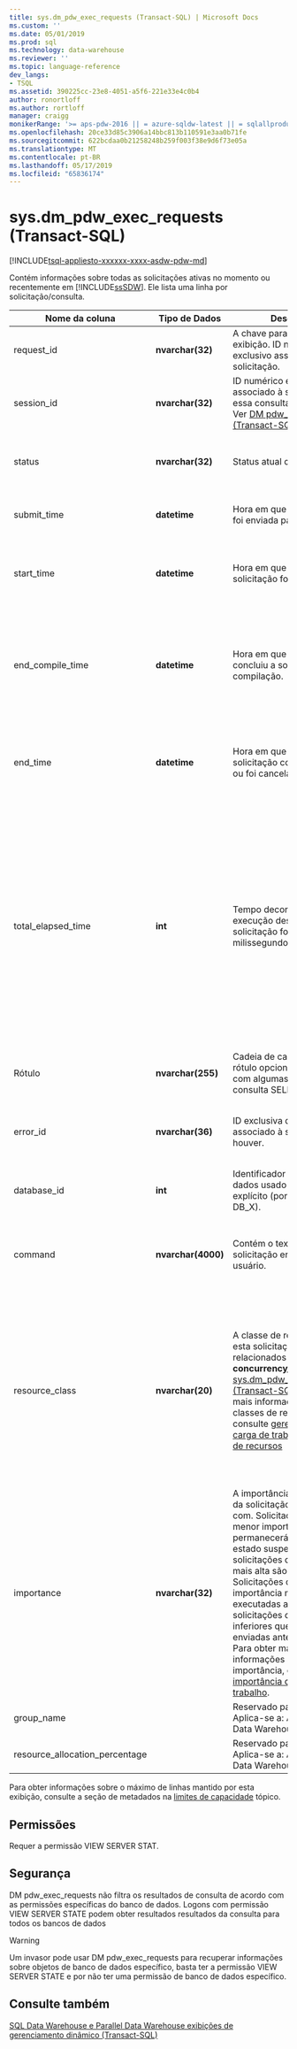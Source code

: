 ```yaml
---
title: sys.dm_pdw_exec_requests (Transact-SQL) | Microsoft Docs
ms.custom: ''
ms.date: 05/01/2019
ms.prod: sql
ms.technology: data-warehouse
ms.reviewer: ''
ms.topic: language-reference
dev_langs:
- TSQL
ms.assetid: 390225cc-23e8-4051-a5f6-221e33e4c0b4
author: ronortloff
ms.author: rortloff
manager: craigg
monikerRange: '>= aps-pdw-2016 || = azure-sqldw-latest || = sqlallproducts-allversions'
ms.openlocfilehash: 20ce33d85c3906a14bbc813b110591e3aa0b71fe
ms.sourcegitcommit: 622bcdaa0b21258248b259f003f38e9d6f73e05a
ms.translationtype: MT
ms.contentlocale: pt-BR
ms.lasthandoff: 05/17/2019
ms.locfileid: "65836174"
---
```

# <a name="sysdmpdwexecrequests-transact-sql"></a>sys.dm_pdw_exec_requests (Transact-SQL)

[!INCLUDE[tsql-appliesto-xxxxxx-xxxx-asdw-pdw-md](../../includes/tsql-appliesto-xxxxxx-xxxx-asdw-pdw-md.md)]

  Contém informações sobre todas as solicitações ativas no momento ou recentemente em [!INCLUDE[ssSDW](../../includes/sssdw-md.md)]. Ele lista uma linha por solicitação/consulta.  
  
|Nome da coluna|Tipo de Dados|Descrição|Intervalo|  
|-----------------|---------------|-----------------|-----------|  
|request_id|**nvarchar(32)**|A chave para este modo de exibição. ID numérico exclusivo associado com a solicitação.|Exclusivo entre todas as solicitações no sistema.|  
|session_id|**nvarchar(32)**|ID numérico exclusivo associado à sessão em que essa consulta foi executada. Ver [DM pdw_exec_sessions &#40;Transact-SQL&#41;](../../relational-databases/system-dynamic-management-views/sys-dm-pdw-exec-sessions-transact-sql.md).||  
|status|**nvarchar(32)**|Status atual da solicitação.|'Running', 'Suspenso', 'Concluído', 'Cancelado', 'Falha'.|  
|submit_time|**datetime**|Hora em que a solicitação foi enviada para execução.|Válido **datetime** menor ou igual à hora atual e start_time.|  
|start_time|**datetime**|Hora em que a execução da solicitação foi iniciada.|NULL para solicitações em fila; Caso contrário, válido **datetime** menor ou igual à hora atual.|  
|end_compile_time|**datetime**|Hora em que o mecanismo concluiu a solicitação de compilação.|NULL para solicitações que não foram compilados ainda; Caso contrário, válido **datetime** menor do que start_time e menor ou igual à hora atual.|
|end_time|**datetime**|Hora em que a execução da solicitação concluído, falhou ou foi cancelada.|NULL para solicitações em fila ou do Active Directory; Caso contrário, válido **datetime** menor ou igual à hora atual.|  
|total_elapsed_time|**int**|Tempo decorrido na execução desde que a solicitação foi iniciada, em milissegundos.|Entre 0 e a diferença entre start_time e end_time.</br></br> Se total_elapsed_time exceder o valor máximo para um número inteiro, o total_elapsed_time continuará a ser o valor máximo. Essa condição gerará o aviso "o valor máximo foi excedido."</br></br> O valor máximo em milissegundos é o mesmo que 24,8 dias.|  
|Rótulo|**nvarchar(255)**|Cadeia de caracteres de rótulo opcional associada com algumas instruções de consulta SELECT.|Qualquer cadeia de caracteres que contém 'a-z', 'A-Z','0-9', '_'.|  
|error_id|**nvarchar(36)**|ID exclusiva do erro associado à solicitação, se houver.|Ver [sys.dm_pdw_errors &#40;Transact-SQL&#41;](../../relational-databases/system-dynamic-management-views/sys-dm-pdw-errors-transact-sql.md); definido como NULL se nenhum erro tiver ocorrido.|  
|database_id|**int**|Identificador do banco de dados usado pelo contexto explícito (por exemplo, USE DB_X).|Consulte a ID na [sys. Databases &#40;Transact-SQL&#41;](../../relational-databases/system-catalog-views/sys-databases-transact-sql.md).|  
|command|**nvarchar(4000)**|Contém o texto completo da solicitação enviado pelo usuário.|Qualquer texto de consulta ou de solicitação válido. Consultas que têm mais de 4000 bytes são truncadas.|  
|resource_class|**nvarchar(20)**|A classe de recurso para esta solicitação. Consulte relacionados **concurrency_slots_used** na [sys.dm_pdw_resource_waits &#40;Transact-SQL&#41;](../../relational-databases/system-dynamic-management-views/sys-dm-pdw-resource-waits-transact-sql.md).  Para obter mais informações sobre classes de recursos, consulte [gerenciamento de carga de trabalho e classes de recursos](https://docs.microsoft.com/azure/sql-data-warehouse/resource-classes-for-workload-management) |Classes de recurso estáticas</br>staticrc10</br>staticrc20</br>staticrc30</br>staticrc40</br>staticrc50</br>staticrc60</br>staticrc70</br>staticrc80</br>            </br>Classes de recurso dinâmicas</br>SmallRC</br>MediumRC</br>LargeRC</br>XLargeRC|
|importance|**nvarchar(32)**|A importância de definição da solicitação foi enviada com. Solicitações com uma menor importância permanecerá na fila em estado suspenso, se as solicitações de importância mais alta são enviadas.  Solicitações com importância mais alta serão executadas antes de solicitações de prioridade inferiores que foram enviadas anteriormente.  Para obter mais informações sobre a importância, consulte [importância da carga de trabalho](https://docs.microsoft.com/azure/sql-data-warehouse/sql-data-warehouse-workload-importance).  |NULL</br>Baixa</br>below_normal</br>normal (padrão)</br>above_normal</br>Alta|
|group_name| |Reservado para uso interno.</br>Aplica-se a: Azure SQL Data Warehouse|
|resource_allocation_percentage| |Reservado para uso interno.</br>Aplica-se a: Azure SQL Data Warehouse|
  
 Para obter informações sobre o máximo de linhas mantido por esta exibição, consulte a seção de metadados na [limites de capacidade](/azure/sql-data-warehouse/sql-data-warehouse-service-capacity-limits#metadata) tópico.   
  
## <a name="permissions"></a>Permissões

 Requer a permissão VIEW SERVER STAT.  
  
## <a name="security"></a>Segurança

 DM pdw_exec_requests não filtra os resultados de consulta de acordo com as permissões específicas do banco de dados. Logons com permissão VIEW SERVER STATE podem obter resultados resultados da consulta para todos os bancos de dados  
  
>[!WARNING]  
>Um invasor pode usar DM pdw_exec_requests para recuperar informações sobre objetos de banco de dados específico, basta ter a permissão VIEW SERVER STATE e por não ter uma permissão de banco de dados específico.  
  
## <a name="see-also"></a>Consulte também

 [SQL Data Warehouse e Parallel Data Warehouse exibições de gerenciamento dinâmico &#40;Transact-SQL&#41;](../../relational-databases/system-dynamic-management-views/sql-and-parallel-data-warehouse-dynamic-management-views.md) 
